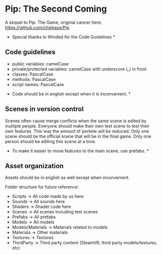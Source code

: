 # Pip: The Second Coming
A sequel to Pip: The Game, original cancer here:
https://github.com/chiekaze/Pip

* Special thanks to Winded for the Code Guidelines *

## Code guidelines

- public variables: camelCase
- private/protected variables: camelCase with underscore (_) in front
- classes: PascalCase
- methods: PascalCase
- script names: PascalCase

* Code should be in english except when it is inconvenient. *

## Scenes in version control

Scenes often cause merge conflicts when the same scene is edited by multiple people.
Everyone should make their own test scene to test their own features. This way the amount of perkele will be reduced.
Only one scene should be the official scene that will be in the final game. Only one person should be editing this scene at a time.

* To make it easier to move features to the main scene, use prefabs. *


## Asset organization

Assets should be in english as well except when inconvenient.


Folder structure for future reference:
- Scripts -> All code made by us here
- Sounds -> All sounds here
- Shaders -> Shader code here
- Scenes -> All scenes including test scenes
- Prefabs -> All prefabs
- Models -> All models
- Models/Materials -> Materials related to models
- Materials -> Other materials
- Textures -> Textures
- ThirdParty -> Third party content (SteamVR, third party models/textures, etc)